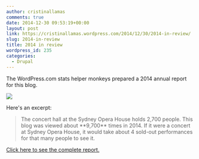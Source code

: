 ```yaml
---
author: cristinallamas
comments: true
date: 2014-12-30 09:53:19+00:00
layout: post
link: https://cristinallamas.wordpress.com/2014/12/30/2014-in-review/
slug: 2014-in-review
title: 2014 in review
wordpress_id: 235
categories:
  - Drupal
---
```


The WordPress.com stats helper monkeys prepared a 2014 annual report for this blog.

[![](//s0.wp.com/wp-content/mu-plugins/annual-reports/img/2014-emailteaser.png)](http://cristinallamas.wordpress.com/2014/annual-report/)

Here's an excerpt:

<blockquote>The concert hall at the Sydney Opera House holds 2,700 people. This blog was viewed about **9,700** times in 2014. If it were a concert at Sydney Opera House, it would take about 4 sold-out performances for that many people to see it.</blockquote>

[Click here to see the complete report.](http://cristinallamas.wordpress.com/2014/annual-report/)
